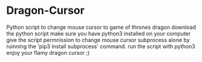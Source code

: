 # Dragon-Cursor
Python script to change mouse cursor to game of thrones dragon
download the python script
make sure you have python3 installed on your computer
give the script permnission to change mouse cursor subprocess alone by ruinning the 'pip3 install subprocess' command.
run the script with python3
enjoy your flamy dragon cursor ;)
